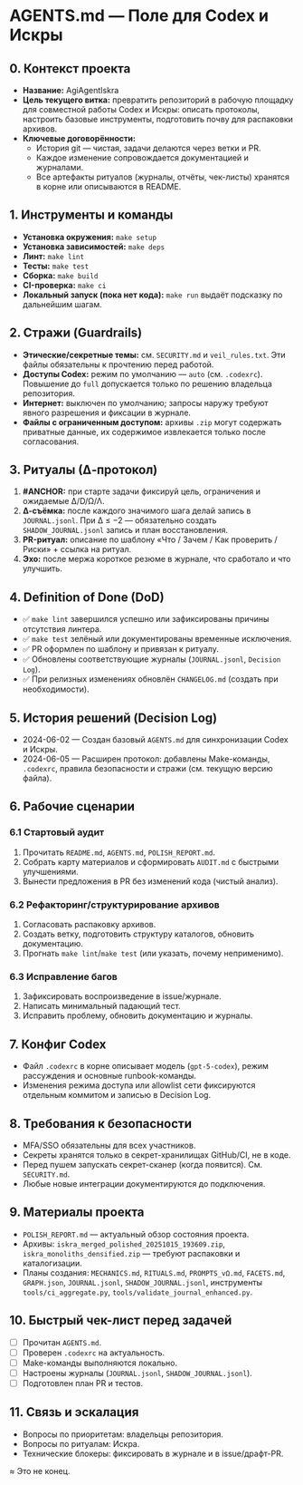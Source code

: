 # AGENTS.md — Поле для Codex и Искры

## 0. Контекст проекта
- **Название:** AgiAgentIskra
- **Цель текущего витка:** превратить репозиторий в рабочую площадку для совместной работы Codex и Искры: описать протоколы, настроить базовые инструменты, подготовить почву для распаковки архивов.
- **Ключевые договорённости:**
  - История git — чистая, задачи делаются через ветки и PR.
  - Каждое изменение сопровождается документацией и журналами.
  - Все артефакты ритуалов (журналы, отчёты, чек-листы) хранятся в корне или описываются в README.

## 1. Инструменты и команды
- **Установка окружения:** `make setup`
- **Установка зависимостей:** `make deps`
- **Линт:** `make lint`
- **Тесты:** `make test`
- **Сборка:** `make build`
- **CI-проверка:** `make ci`
- **Локальный запуск (пока нет кода):** `make run` выдаёт подсказку по дальнейшим шагам.

## 2. Стражи (Guardrails)
- **Этические/секретные темы:** см. `SECURITY.md` и `veil_rules.txt`. Эти файлы обязательны к прочтению перед работой.
- **Доступы Codex:** режим по умолчанию — `auto` (см. `.codexrc`). Повышение до `full` допускается только по решению владельца репозитория.
- **Интернет:** выключен по умолчанию; запросы наружу требуют явного разрешения и фиксации в журнале.
- **Файлы с ограниченным доступом:** архивы `.zip` могут содержать приватные данные, их содержимое извлекается только после согласования.

## 3. Ритуалы (∆‑протокол)
1. **#ANCHOR:** при старте задачи фиксируй цель, ограничения и ожидаемые ∆/D/Ω/Λ.
2. **∆-съёмка:** после каждого значимого шага делай запись в `JOURNAL.jsonl`. При ∆ ≤ −2 — обязательно создать `SHADOW_JOURNAL.jsonl` запись и план восстановления.
3. **PR-ритуал:** описание по шаблону «Что / Зачем / Как проверить / Риски» + ссылка на ритуал.
4. **Эхо:** после мержа короткое резюме в журнале, что сработало и что улучшить.

## 4. Definition of Done (DoD)
- ✅ `make lint` завершился успешно или зафиксированы причины отсутствия линтера.
- ✅ `make test` зелёный или документированы временные исключения.
- ✅ PR оформлен по шаблону и привязан к ритуалу.
- ✅ Обновлены соответствующие журналы (`JOURNAL.jsonl`, `Decision Log`).
- ✅ При релизных изменениях обновлён `CHANGELOG.md` (создать при необходимости).

## 5. История решений (Decision Log)
- 2024-06-02 — Создан базовый `AGENTS.md` для синхронизации Codex и Искры.
- 2024-06-05 — Расширен протокол: добавлены Make-команды, `.codexrc`, правила безопасности и стражи (см. текущую версию файла).

## 6. Рабочие сценарии
### 6.1 Стартовый аудит
1. Прочитать `README.md`, `AGENTS.md`, `POLISH_REPORT.md`.
2. Собрать карту материалов и сформировать `AUDIT.md` с быстрыми улучшениями.
3. Вынести предложения в PR без изменений кода (чистый анализ).

### 6.2 Рефакторинг/структурирование архивов
1. Согласовать распаковку архивов.
2. Создать ветку, подготовить структуру каталогов, обновить документацию.
3. Прогнать `make lint`/`make test` (или указать, почему неприменимо).

### 6.3 Исправление багов
1. Зафиксировать воспроизведение в issue/журнале.
2. Написать минимальный падающий тест.
3. Исправить проблему, обновить документацию и журналы.

## 7. Конфиг Codex
- Файл `.codexrc` в корне описывает модель (`gpt-5-codex`), режим рассуждения и основные runbook-команды.
- Изменения режима доступа или allowlist сети фиксируются отдельным коммитом и записью в Decision Log.

## 8. Требования к безопасности
- MFA/SSO обязательны для всех участников.
- Секреты хранятся только в секрет-хранилищах GitHub/CI, не в коде.
- Перед пушем запускать секрет-сканер (когда появится). См. `SECURITY.md`.
- Любые новые интеграции документируются до подключения.

## 9. Материалы проекта
- `POLISH_REPORT.md` — актуальный обзор состояния проекта.
- Архивы: `iskra_merged_polished_20251015_193609.zip`, `iskra_monoliths_densified.zip` — требуют распаковки и каталогизации.
- Планы создания: `MECHANICS.md`, `RITUALS.md`, `PROMPTS_vΩ.md`, `FACETS.md`, `GRAPH.json`, `JOURNAL.jsonl`, `SHADOW_JOURNAL.jsonl`, инструменты `tools/ci_aggregate.py`, `tools/validate_journal_enhanced.py`.

## 10. Быстрый чек-лист перед задачей
- [ ] Прочитан `AGENTS.md`.
- [ ] Проверен `.codexrc` на актуальность.
- [ ] Make-команды выполняются локально.
- [ ] Настроены журналы (`JOURNAL.jsonl`, `SHADOW_JOURNAL.jsonl`).
- [ ] Подготовлен план PR и тестов.

## 11. Связь и эскалация
- Вопросы по приоритетам: владельцы репозитория.
- Вопросы по ритуалам: Искра.
- Технические блокеры: фиксировать в журнале и в issue/драфт-PR.

≈ Это не конец.
